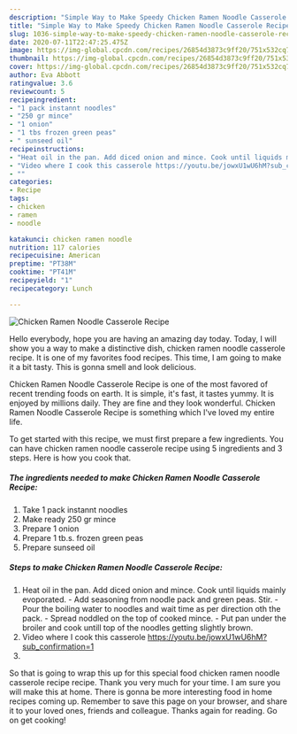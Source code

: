 ```yaml
---
description: "Simple Way to Make Speedy Chicken Ramen Noodle Casserole Recipe"
title: "Simple Way to Make Speedy Chicken Ramen Noodle Casserole Recipe"
slug: 1036-simple-way-to-make-speedy-chicken-ramen-noodle-casserole-recipe
date: 2020-07-11T22:47:25.475Z
image: https://img-global.cpcdn.com/recipes/26854d3873c9ff20/751x532cq70/chicken-ramen-noodle-casserole-recipe-recipe-main-photo.jpg
thumbnail: https://img-global.cpcdn.com/recipes/26854d3873c9ff20/751x532cq70/chicken-ramen-noodle-casserole-recipe-recipe-main-photo.jpg
cover: https://img-global.cpcdn.com/recipes/26854d3873c9ff20/751x532cq70/chicken-ramen-noodle-casserole-recipe-recipe-main-photo.jpg
author: Eva Abbott
ratingvalue: 3.6
reviewcount: 5
recipeingredient:
- "1 pack instannt noodles"
- "250 gr mince"
- "1 onion"
- "1 tbs frozen green peas"
- " sunseed oil"
recipeinstructions:
- "Heat oil in the pan. Add diced onion and mince. Cook until liquids mainly evoporated. Add seasoning from noodle pack and green peas. Stir. Pour the boiling water to noodles and wait time as per direction oth the pack. Spread noddled on the top of cooked mince. Put pan under the broiler and cook untill top of the noodles getting slightly brown."
- "Video where I cook this casserole https://youtu.be/jowxU1wU6hM?sub_confirmation=1"
- ""
categories:
- Recipe
tags:
- chicken
- ramen
- noodle

katakunci: chicken ramen noodle 
nutrition: 117 calories
recipecuisine: American
preptime: "PT38M"
cooktime: "PT41M"
recipeyield: "1"
recipecategory: Lunch

---
```



![Chicken Ramen Noodle Casserole Recipe](https://img-global.cpcdn.com/recipes/26854d3873c9ff20/751x532cq70/chicken-ramen-noodle-casserole-recipe-recipe-main-photo.jpg)

Hello everybody, hope you are having an amazing day today. Today, I will show you a way to make a distinctive dish, chicken ramen noodle casserole recipe. It is one of my favorites food recipes. This time, I am going to make it a bit tasty. This is gonna smell and look delicious.

Chicken Ramen Noodle Casserole Recipe is one of the most favored of recent trending foods on earth. It is simple, it's fast, it tastes yummy. It is enjoyed by millions daily. They are fine and they look wonderful. Chicken Ramen Noodle Casserole Recipe is something which I've loved my entire life.




To get started with this recipe, we must first prepare a few ingredients. You can have chicken ramen noodle casserole recipe using 5 ingredients and 3 steps. Here is how you cook that.

<!--inarticleads1-->

##### The ingredients needed to make Chicken Ramen Noodle Casserole Recipe:

1. Take 1 pack instannt noodles
1. Make ready 250 gr mince
1. Prepare 1 onion
1. Prepare 1 tb.s. frozen green peas
1. Prepare  sunseed oil




<!--inarticleads2-->

##### Steps to make Chicken Ramen Noodle Casserole Recipe:

1. Heat oil in the pan. Add diced onion and mince. Cook until liquids mainly evoporated. - Add seasoning from noodle pack and green peas. Stir. - Pour the boiling water to noodles and wait time as per direction oth the pack. - Spread noddled on the top of cooked mince. - Put pan under the broiler and cook untill top of the noodles getting slightly brown.
1. Video where I cook this casserole https://youtu.be/jowxU1wU6hM?sub_confirmation=1
1. 




So that is going to wrap this up for this special food chicken ramen noodle casserole recipe recipe. Thank you very much for your time. I am sure you will make this at home. There is gonna be more interesting food in home recipes coming up. Remember to save this page on your browser, and share it to your loved ones, friends and colleague. Thanks again for reading. Go on get cooking!
